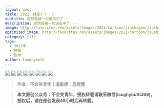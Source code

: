 ```yaml
---
layout: post
title: 2021，就是干！！！
subtitle: 突然就被一句话击中了···
description: 突然就被一句话击中了···
image: http://favorites.ren/assets/images/2021/cartoon/jiushigan/jiushigan00.jpg
optimized_image: http://favorites.ren/assets/images/2021/cartoon/jiushigan/jiushigan00.jpg
category: life
tags:
  - 2021年
  - 拼搏
  - 脱单
author: laughyouth
---
```


![](http://favorites.ren/assets/images/2021/cartoon/jiushigan/jiushigan01.jpg)
![](http://favorites.ren/assets/images/2021/cartoon/jiushigan/jiushigan02.jpg)
![](http://favorites.ren/assets/images/2021/cartoon/jiushigan/jiushigan03.jpg)
![](http://favorites.ren/assets/images/2021/cartoon/jiushigan/jiushigan04.jpg)
![](http://favorites.ren/assets/images/2021/cartoon/jiushigan/jiushigan05.jpg)
![](http://favorites.ren/assets/images/2021/cartoon/jiushigan/jiushigan06.jpg)
![](http://favorites.ren/assets/images/2021/cartoon/jiushigan/jiushigan07.jpg)
![](http://favorites.ren/assets/images/2021/cartoon/jiushigan/jiushigan08.jpg)

>作者：不会笑青年 | 漫画师：屁屁蟹

>**本文原创公众号：不会笑青年，授权转载请联系微信(laughyouth369)，授权后，请在原创发表48小时后再转载。**


